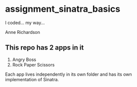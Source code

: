 # assignment_sinatra_basics
I coded... my way...

Anne Richardson

## This repo has 2 apps in it

1. Angry Boss
2. Rock Paper Scissors

Each app lives independently in its own folder and has its own implementation of Sinatra.
